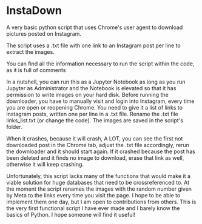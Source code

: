 # InstaDown
A very basic python script that uses Chrome's user agent to download pictures posted on Instagram.

The script uses a .txt file with one link to an Instagram post per line to extract the images.

You can find all the information necessary to run the script within the code, as it is full of comments

In a nutshell, you can run this as a Jupyter Notebook as long as you run Jupyter as Administrator and the Notebook is elevated so that it has permission 
to write images on your hard disk.
Before running the downloader, you have to manually visit and login into Instagram, every time you are open or reopening Chrome.
You need to give it a list of links to instagram posts, written one per line in a .txt file. Rename the .txt file links_list.txt (or change the code).
The images are saved in the script's folder.

When it crashes, because it will crash, A LOT, you can see the first not downloaded post in the Chrome tab, adjust the .txt file accordingly, rerun the downloader and it should start again.
If it crashed because the post has been deleted and it finds no image to download, erase that link as well, otherwise it will keep crashing.

Unfortunately, this script lacks many of the functions that would make it a viable solution for huge databases that need to be crossreferenced to.
At the moment the script renames the images with the random number given by Meta to the links every time you visit the page.
I hope to be able to implement them one day, but I am open to contributions from others.
This is the very first functional script I have ever made and I barely know the basics of Python. I hope someone will find it useful!
